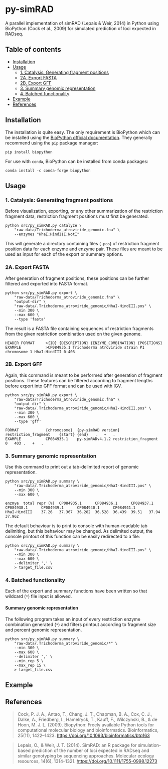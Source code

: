 # py-simRAD
A parallel implementation of simRAD (Lepais & Weir, 2014) in Python using BioPython (Cock et al., 2009) for simulated prediction of loci expected in RADseq.

## Table of contents
* [Installation](#installation)
* [Usage](#usage)
  * [1. Catalysis: Generating fragment positions](#1-catalysis-generating-fragment-positions)
  * [2A. Export FASTA](#2a-export-fasta)
  * [2B. Export GFF](#2b-export-gff)
  * [3. Summary genomic representation](#3-summary-genomic-representation)
  * [4. Batched functionality](#4-batched-functionality)
* [Example](#example)
* [References](#references)

## Installation
The installation is quite easy. The only requirement is BioPython which can be installed using the [BioPython official documentation](https://biopython.org/wiki/Packages).
They generally recommend using the `pip` package manager:
```
pip install biopython
```

For use with `conda`, BioPython can be installed from conda packages:
```
conda install -c conda-forge biopython
```

## Usage
### 1. Catalysis: Generating fragment positions
Before visualization, exporting, or any other summarization of the restriction fragment data, restriction fragment positions must first be generated. 
```
python src/py_simRAD.py catalyze \
    "raw-data/Trichoderma_atroviride_genomic.fna" \
    --enzymes "HhaI;HindIII;NotI"
```

This will generate a directory containing files (`.pos`) of restriction fragment position data for each enzyme and enzyme pair. These files are meant to be used as input for each of the export or summary options.

### 2A. Export FASTA
After generation of fragment positions, these positions can be further filtered and exported into FASTA format.
```
python src/py_simRAD.py export \
    "raw-data/Trichoderma_atroviride_genomic.fna" \
    "output-dir" \
    "raw-data/.Trichoderma_atroviride_genomic/HhaI-HindIII.pos" \
    --min 300 \
    --max 600 \
    --type 'fasta'
```

The result is a FASTA file containing sequences of restriction fragments from the given restriction combination used on the given genome.
```
HEADER FORMAT     >{ID} {DESCRIPTION} {ENZYME_COMBINATION} {POSITIONS}
EXAMPLE           >CP084935.1 Trichoderma atroviride strain P1 chromosome 1 HhaI-HindIII 0-403
```

### 2B. Export GFF
Again, this command is meant to be performed after generation of fragment positions. These features can be filtered according to fragment lengths before export into GFF format and can be used with IGV.
```
python src/py_simRAD.py export \
    "raw-data/Trichoderma_atroviride_genomic.fna" \
    "output-dir" \
    "raw-data/.Trichoderma_atroviride_genomic/HhaI-HindIII.pos" \
    --min 300 \
    --max 600 \
    --type 'gff'
```

```
FORMAT            {chromosome}	{py-simRAD version}	restriction_fragment	{start} {end}	.	+	.
EXAMPLE           CP084935.1	py-simRADv4.1.2	restriction_fragment	0	403	.	+	.
```
### 3. Summary genomic representation
Use this command to print out a tab-delimited report of genomic representation.
```
python src/py_simRAD.py summary \
    "raw-data/.Trichoderma_atroviride_genomic/HhaI-HindIII.pos" \
    --min 300 \
    --max 600 \
```

```
enzmye  total repr (%)  CP084935.1      CP084936.1      CP084937.1      CP084938.1      CP084939.1      CP084940.1      CP084941.1
HhaI-HindIII    37.26   37.367  36.282  36.528  36.439  39.51   37.94   37.962
```

The default behaviour is to print to console with human-readable tab delimiting, but this behaviour may be changed. As delimited output, the console printout of this function can be easily redirected to a file:
```
python src/py_simRAD.py summary \
    "raw-data/.Trichoderma_atroviride_genomic/HhaI-HindIII.pos" \
    --min 300 \
    --max 600 \
    --delimiter ',' \
    > target_file.csv
```

### 4. Batched functionality
Each of the export and summary functions have been written so that wildcard (`*`) file input is allowed.

#### Summary genomic representation
The following program takes an input of every restriction enzyme combination generated (`*`) and filters printout according to fragment size and percent genomic representation.
```
python src/py_simRAD.py summary \
    "raw-data/.Trichoderma_atroviride_genomic/*" \
    --min 300 \
    --max 600 \
    --delimiter ',' \
    --min_rep 5 \
    --max_rep 15 \
    > target_file.csv
```

## Example


## References

> Cock, P. J. A., Antao, T., Chang, J. T., Chapman, B. A., Cox, C. J., Dalke, A., Friedberg, I., Hamelryck, T., Kauff, F., Wilczynski, B., & de Hoon, M. J. L. (2009). Biopython: Freely available Python tools for computational molecular biology and bioinformatics. Bioinformatics, 25(11), 1422–1423. https://doi.org/10.1093/bioinformatics/btp163


> Lepais, O., & Weir, J. T. (2014). SimRAD: an R package for simulation-based prediction of the number of loci expected in RADseq and similar genotyping by sequencing approaches. Molecular ecology resources, 14(6), 1314–1321. https://doi.org/10.1111/1755-0998.12273